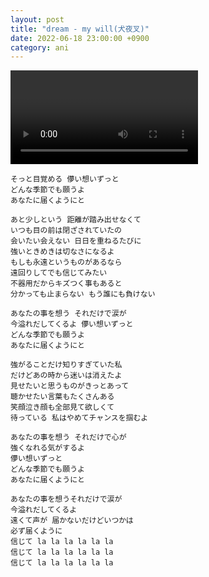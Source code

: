 ```yaml
---
layout: post
title: "dream - my will(犬夜叉)"
date: 2022-06-18 23:00:00 +0900
category: ani
---
```


<div class="video-container">
    <video id="player" class="video-js vjs-default-skin vjs-big-play-centered" data-json="/public/json/ani/dream - my will(犬夜叉).json"></video>
</div>

```
そっと目覚める 儚い想いずっと
どんな季節でも願うよ
あなたに届くようにと

あと少しという 距離が踏み出せなくて
いつも目の前は閉ざされていたの
会いたい会えない 日日を重ねるたびに
強いときめきは切なさになるよ
もしも永遠というものがあるなら
遠回りしてでも信じてみたい
不器用だからキズつく事もあると
分かっても止まらない もう誰にも負けない

あなたの事を想う それだけで涙が
今溢れだしてくるよ 儚い想いずっと
どんな季節でも願うよ
あなたに届くようにと

強がることだけ知りすぎていた私
だけどあの時から迷いは消えたよ
見せたいと思うものがきっとあって
聴かせたい言葉もたくさんある
笑顔泣き顔も全部見て欲しくて
待っている 私はやめてチャンスを掴むよ

あなたの事を想う それだけで心が
強くなれる気がするよ
儚い想いずっと
どんな季節でも願うよ
あなたに届くようにと

あなたの事を想うそれだけで涙が
今溢れだしてくるよ
遠くて声が 届かないだけどいつかは
必ず届くように
信じて la la la la la la
信じて la la la la la la
信じて la la la la la la
```